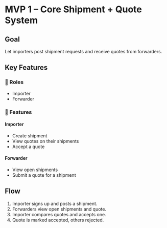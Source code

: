 # MVP 1 – Core Shipment + Quote System

## Goal
Let importers post shipment requests and receive quotes from forwarders.

## Key Features

### 👥 Roles
- Importer
- Forwarder

### 🧱 Features

#### Importer
- Create shipment
- View quotes on their shipments
- Accept a quote

#### Forwarder
- View open shipments
- Submit a quote for a shipment

## Flow
1. Importer signs up and posts a shipment.
2. Forwarders view open shipments and quote.
3. Importer compares quotes and accepts one.
4. Quote is marked accepted, others rejected.
